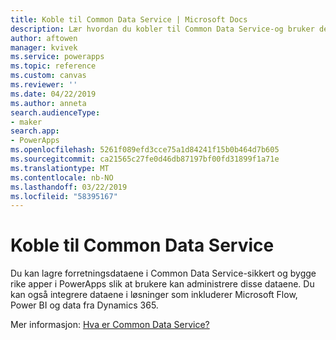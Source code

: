 ```yaml
---
title: Koble til Common Data Service | Microsoft Docs
description: Lær hvordan du kobler til Common Data Service-og bruker den for å bygge apper i PowerApps.
author: aftowen
manager: kvivek
ms.service: powerapps
ms.topic: reference
ms.custom: canvas
ms.reviewer: ''
ms.date: 04/22/2019
ms.author: anneta
search.audienceType:
- maker
search.app:
- PowerApps
ms.openlocfilehash: 5261f089efd3cce75a1d84241f15b0b464d7b605
ms.sourcegitcommit: ca21565c27fe0d46db87197bf00fd31899f1a71e
ms.translationtype: MT
ms.contentlocale: nb-NO
ms.lasthandoff: 03/22/2019
ms.locfileid: "58395167"
---
```

# <a name="connect-to-common-data-service"></a>Koble til Common Data Service

Du kan lagre forretningsdataene i Common Data Service-sikkert og bygge rike apper i PowerApps slik at brukere kan administrere disse dataene. Du kan også integrere dataene i løsninger som inkluderer Microsoft Flow, Power BI og data fra Dynamics 365.

Mer informasjon: [Hva er Common Data Service?](../../common-data-service/data-platform-intro.md)
